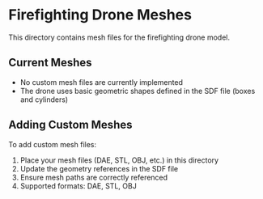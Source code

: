 # Firefighting Drone Meshes

This directory contains mesh files for the firefighting drone model.

## Current Meshes
- No custom mesh files are currently implemented
- The drone uses basic geometric shapes defined in the SDF file (boxes and cylinders)

## Adding Custom Meshes
To add custom mesh files:
1. Place your mesh files (DAE, STL, OBJ, etc.) in this directory
2. Update the geometry references in the SDF file
3. Ensure mesh paths are correctly referenced
4. Supported formats: DAE, STL, OBJ
